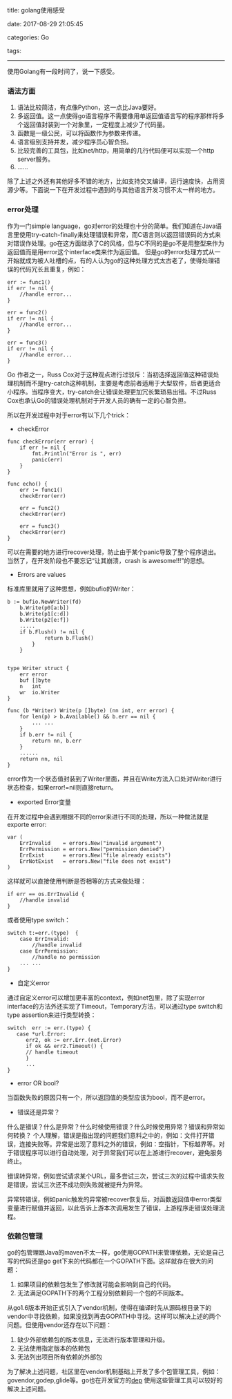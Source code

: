 title: golang使用感受

date: 2017-08-29 21:05:45

categories: Go

tags:

---

使用Golang有一段时间了，说一下感受。
### 语法方面
1. 语法比较简洁，有点像Python，这一点比Java要好。
2. 多返回值。这一点使得go语言程序不需要像用单返回值语言写的程序那样将多个返回值封装到一个对象里，一定程度上减少了代码量。
3. 函数是一级公民，可以将函数作为参数来传递。
4. 语言级别支持并发，减少程序员心智负担。
5. 比较完善的工具包，比如net/http，用简单的几行代码便可以实现一个http server服务。
6. ……

除了上述之外还有其他好多不错的地方，比如支持交叉编译，运行速度快，占用资源少等。下面说一下在开发过程中遇到的与其他语言开发习惯不太一样的地方。

### error处理

作为一门simple language，go对error的处理也十分的简单。我们知道在Java语言里使用try-catch-finally来处理错误和异常，而C语言则以返回错误码的方式来对错误作处理。go在这方面继承了C的风格，但与C不同的是go不是用整型来作为返回值而是用error这个interface类来作为返回值。
但是go的error处理方式从一开始就成为被人吐槽的点，有的人认为go的这种处理方式太古老了，使得处理错误的代码冗长且重复，例如：

```golang
err := func1()
if err != nil {
    //handle error...
}

err = func2()
if err != nil {
    //handle error...
}

err = func3()
if err != nil {
    //handle error...
}
```
Go 作者之一，Russ Cox对于这种观点进行过驳斥：当初选择返回值这种错误处理机制而不是try-catch这种机制，主要是考虑前者适用于大型软件，后者更适合小程序。当程序变大，try-catch会让错误处理更加冗长繁琐易出错。不过Russ Cox也承认Go的错误处理机制对于开发人员的确有一定的心智负担。

所以在开发过程中对于error有以下几个trick：
- checkError


```golang
func checkError(err error) {
    if err != nil {
        fmt.Println("Error is ", err)
        panic(err)
    }
}

func echo() {
    err := func1()
    checkError(err)

    err = func2()
    checkError(err)

    err = func3()
    checkError(err)
}
```
可以在需要的地方进行recover处理，防止由于某个panic导致了整个程序退出。当然了，在开发阶段也不要忘记“让其崩溃，crash is awesome!!!”的思想。

- Errors are values

标准库里就用了这种思想，例如bufio的Writer：

```golang
b := bufio.NewWriter(fd)
    b.Write(p0[a:b])
    b.Write(p1[c:d])
    b.Write(p2[e:f])
    .....
    if b.Flush() != nil {
            return b.Flush()
        }
    }
    
```

```golang
type Writer struct {
    err error
    buf []byte
    n   int
    wr  io.Writer
}

func (b *Writer) Write(p []byte) (nn int, err error) {
    for len(p) > b.Available() && b.err == nil {
        ... ...
    }
    if b.err != nil {
        return nn, b.err
    }
    ......
    return nn, nil
}

```
error作为一个状态值封装到了Writer里面，并且在Write方法入口处对Writer进行状态检查，如果error!=nil则直接return。

- exported Error变量

在开发过程中会遇到根据不同的error来进行不同的处理，所以一种做法就是exporte error:

```goalng
var (
    ErrInvalid    = errors.New("invalid argument")
    ErrPermission = errors.New("permission denied")
    ErrExist      = errors.New("file already exists")
    ErrNotExist   = errors.New("file does not exist")
)
```
这样就可以直接使用判断是否相等的方式来做处理：

```golang
if err == os.ErrInvalid {
    //handle invalid
}
```
或者使用type switch：

```golang
switch t:=err.(type)  {
    case ErrInvalid:
        //handle invalid
    case ErrPermission:
        //handle no permission
    ... ...
}
```

- 自定义error

通过自定义error可以增加更丰富的context，例如net包里，除了实现error interface的方法外还实现了Timeout，Temporary方法，可以通过type switch和type assertion来进行类型转换：

```golang
switch  err := err.(type) {
   case *url.Error:
	  err2, ok := err.Err.(net.Error)
	  if ok && err2.Timeout() {
	  // handle timeout
	  }
	  ...
}
```

- error OR bool?

当函数失败的原因只有一个，所以返回值的类型应该为bool，而不是error。

- 错误还是异常？

什么是错误？什么是异常？什么时候使用错误？什么时候使用异常？错误和异常如何转换？
个人理解，错误是指出现的问题我们意料之中的，例如：文件打开错误，连接失败等。异常是出现了意料之外的错误，例如：空指针，下标越界等。对于错误程序可以进行自动处理，对于异常我们可以在上游进行recover，避免服务终止。

错误转异常，例如尝试请求某个URL，最多尝试三次，尝试三次的过程中请求失败是错误，尝试三次还不成功则失败就被提升为异常。

异常转错误，例如panic触发的异常被recover恢复后，对函数返回值中error类型变量进行赋值并返回，以此告诉上游本次调用发生了错误，上游程序走错误处理流程。

### 依赖包管理

go的包管理跟Java的maven不太一样，go使用GOPATH来管理依赖，无论是自己写的代码还是go get下来的代码都在一个GOPATH下面。这样就存在很大的问题：

1. 如果项目的依赖包发生了修改就可能会影响到自己的代码。
2. 无法满足GOPATH下的两个工程分别依赖同一个包的不同版本。

从go1.6版本开始正式引入了vendor机制，使得在编译时先从源码根目录下的vendor中寻找依赖，如果没找到再去GOPATH中寻找。这样可以解决上述的两个问题。但使用vendor还存在以下问题：

1. 缺少外部依赖包的版本信息，无法进行版本管理和升级。
2. 无法使用指定版本的依赖包
3. 无法列出项目所有依赖的外部包

为了解决上述问题，社区里在vendor机制基础上开发了多个包管理工具，例如：govendor,godep,glide等。go也在开发官方的[dep](https://github.com/golang/dep) 使用这些管理工具可以较好的解决上述问题。
